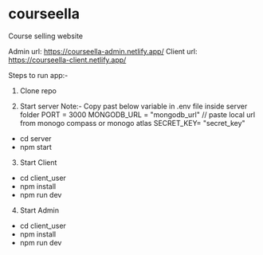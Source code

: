 # courseella

Course selling website

Admin url: https://courseella-admin.netlify.app/
Client url: https://courseella-client.netlify.app/

Steps to run app:-

1. Clone repo

2. Start server
   Note:- Copy past below variable in .env file inside server folder
   PORT = 3000
   MONGODB_URL = "mongodb_url" // paste local url from monogo compass or monogo atlas
   SECRET_KEY= "secret_key"

- cd server
- npm start

3. Start Client

- cd client_user
- npm install
- npm run dev

4.  Start Admin

- cd client_user
- npm install
- npm run dev
